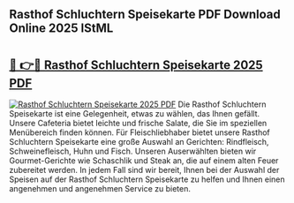 ## Rasthof Schluchtern Speisekarte PDF Download Online 2025 lStML

# <h2><a href="http://gc8rmg1.nevu.top/?p=Rasthof+Schluchtern+Speisekarte">🔗 👉🔴 Rasthof Schluchtern Speisekarte 2025 PDF</a></h2>

[![Rasthof Schluchtern Speisekarte 2025 PDF](https://i.imgur.com/dBaPXMq.png)](http://gc8rmg1.nevu.top/?p=Rasthof+Schluchtern+Speisekarte)
Die Rasthof Schluchtern Speisekarte ist eine Gelegenheit, etwas zu wählen, das Ihnen gefällt. Unsere Cafeteria bietet leichte und frische Salate, die Sie im speziellen Menübereich finden können. Für Fleischliebhaber bietet unsere Rasthof Schluchtern Speisekarte eine große Auswahl an Gerichten: Rindfleisch, Schweinefleisch, Huhn und Fisch. Unseren Auserwählten bieten wir Gourmet-Gerichte wie Schaschlik und Steak an, die auf einem alten Feuer zubereitet werden. In jedem Fall sind wir bereit, Ihnen bei der Auswahl der Speisen auf der Rasthof Schluchtern Speisekarte zu helfen und Ihnen einen angenehmen und angenehmen Service zu bieten.
